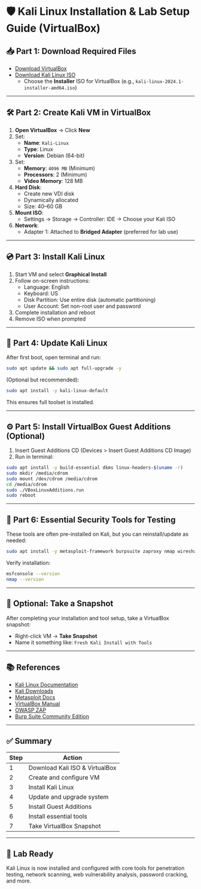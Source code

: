 
# 🛡️ Kali Linux Installation & Lab Setup Guide (VirtualBox)
## 📥 Part 1: Download Required Files

- [Download VirtualBox](https://www.virtualbox.org/wiki/Downloads)
- [Download Kali Linux ISO](https://www.kali.org/get-kali/#kali-platforms)
  - Choose the **Installer** ISO for VirtualBox (e.g., `kali-linux-2024.1-installer-amd64.iso`)

---

## 🛠️ Part 2: Create Kali VM in VirtualBox

1. **Open VirtualBox** → Click **New**
2. Set:
   - **Name**: `Kali-Linux`
   - **Type**: Linux
   - **Version**: Debian (64-bit)
3. Set:
   - **Memory**: `4096 MB` (Minimum)
   - **Processors**: 2 (Minimum)
   - **Video Memory**: 128 MB
4. **Hard Disk**:
   - Create new VDI disk
   - Dynamically allocated
   - Size: 40–60 GB
5. **Mount ISO**:
   - Settings → Storage → Controller: IDE → Choose your Kali ISO
6. **Network**:
   - Adapter 1: Attached to **Bridged Adapter** (preferred for lab use)

---

## 💿 Part 3: Install Kali Linux

1. Start VM and select **Graphical Install**
2. Follow on-screen instructions:
   - Language: English
   - Keyboard: US
   - Disk Partition: Use entire disk (automatic partitioning)
   - User Account: Set non-root user and password
3. Complete installation and reboot
4. Remove ISO when prompted

---

## 🔄 Part 4: Update Kali Linux

After first boot, open terminal and run:

```bash
sudo apt update && sudo apt full-upgrade -y
```

(Optional but recommended):

```bash
sudo apt install -y kali-linux-default
```

This ensures full toolset is installed.

---

## ⚙️ Part 5: Install VirtualBox Guest Additions (Optional)

1. Insert Guest Additions CD (Devices > Insert Guest Additions CD Image)
2. Run in terminal:

```bash
sudo apt install -y build-essential dkms linux-headers-$(uname -r)
sudo mkdir /media/cdrom
sudo mount /dev/cdrom /media/cdrom
cd /media/cdrom
sudo ./VBoxLinuxAdditions.run
sudo reboot
```

---

## 🧰 Part 6: Essential Security Tools for Testing

These tools are often pre-installed on Kali, but you can reinstall/update as needed:

```bash
sudo apt install -y metasploit-framework burpsuite zaproxy nmap wireshark hydra sqlmap john nikto net-tools gobuster seclists hashcat bettercap dnsenum smbclient enum4linux remmina screenfetch
```

Verify installation:

```bash
msfconsole --version
nmap --version
```

---

## 🧪 Optional: Take a Snapshot

After completing your installation and tool setup, take a VirtualBox snapshot:

- Right-click VM → **Take Snapshot**
- Name it something like: `Fresh Kali Install with Tools`

---

## 📚 References

- [Kali Linux Documentation](https://www.kali.org/docs/)
- [Kali Downloads](https://www.kali.org/get-kali/)
- [Metasploit Docs](https://docs.metasploit.com/)
- [VirtualBox Manual](https://www.virtualbox.org/manual/UserManual.html)
- [OWASP ZAP](https://www.zaproxy.org/)
- [Burp Suite Community Edition](https://portswigger.net/burp/communitydownload)

---

## ✅ Summary

| Step | Action                          |
|------|---------------------------------|
| 1    | Download Kali ISO & VirtualBox  |
| 2    | Create and configure VM         |
| 3    | Install Kali Linux              |
| 4    | Update and upgrade system       |
| 5    | Install Guest Additions         |
| 6    | Install essential tools         |
| 7    | Take VirtualBox Snapshot        |

---

## 🚀 Lab Ready

Kali Linux is now installed and configured with core tools for penetration testing, network scanning, web vulnerability analysis, password cracking, and more.
